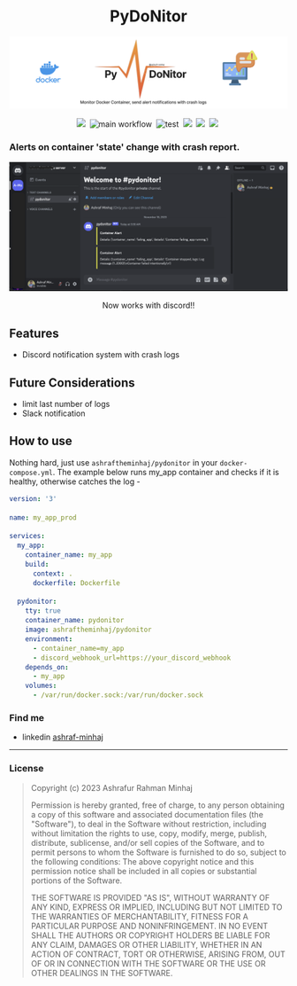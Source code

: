<div align="center">

# PyDoNitor
![banner](docs/banner.png)

![](https://img.shields.io/badge/License-MIT%20License-red?style=plastic&logo=mit)&nbsp;
![main workflow](https://github.com/ashraf-minhaj/pydonitor/actions/workflows/image_manager.yml/badge.svg)&nbsp;
![test](https://github.com/ashraf-minhaj/pydonitor/actions/workflows/high_level_test.yml/badge.svg)&nbsp;
![](https://img.shields.io/badge/version-1.3%20alpha-orange?style=plastic&logo=version)&nbsp;
![](https://img.shields.io/badge/Docker--blue?style=plastic&logo=docker)&nbsp;
![](https://img.shields.io/badge/Python-3.10-blue?style=plastic&logo=python)&nbsp;
<!-- ![](https://img.shields.io/badge/Github%20Actions-white?style=plastic&logo=githubactions)&nbsp; -->
</div>



### Alerts on container 'state' change with crash report.

<div align="center">

![discord](docs/discord_demo.png)

Now works with discord!!
</div>

## Features
- Discord notification system with crash logs

## Future Considerations
- limit last number of logs
- Slack notification

## How to use
Nothing hard, just use `ashraftheminhaj/pydonitor` in your `docker-compose.yml`. The example below runs my_app container and checks if it is healthy, otherwise catches the log -
```yml
version: '3'

name: my_app_prod

services:
  my_app:
    container_name: my_app
    build:
      context: .
      dockerfile: Dockerfile

  pydonitor:
    tty: true
    container_name: pydonitor
    image: ashraftheminhaj/pydonitor
    environment:
      - container_name=my_app
      - discord_webhook_url=https://your_discord_webhook
    depends_on:
      - my_app
    volumes:
      - /var/run/docker.sock:/var/run/docker.sock
```


### Find me 
* linkedin [ashraf-minhaj](https://www.linkedin.com/in/ashraf-minhaj)

----------

###  License
>Copyright (c) 2023 Ashrafur Rahman Minhaj
>
>Permission is hereby granted, free of charge, to any person obtaining a copy
>of this software and associated documentation files (the "Software"), to deal
>in the Software without restriction, including without limitation the rights
>to use, copy, modify, merge, publish, distribute, sublicense, and/or sell
>copies of the Software, and to permit persons to whom the Software is
>furnished to do so, subject to the following conditions:
> The above copyright notice and this permission notice shall be included in all
> copies or substantial portions of the Software.
>
> THE SOFTWARE IS PROVIDED "AS IS", WITHOUT WARRANTY OF ANY KIND, EXPRESS OR
> IMPLIED, INCLUDING BUT NOT LIMITED TO THE WARRANTIES OF MERCHANTABILITY,
> FITNESS FOR A PARTICULAR PURPOSE AND NONINFRINGEMENT. IN NO EVENT SHALL THE
> AUTHORS OR COPYRIGHT HOLDERS BE LIABLE FOR ANY CLAIM, DAMAGES OR OTHER
> LIABILITY, WHETHER IN AN ACTION OF CONTRACT, TORT OR OTHERWISE, ARISING FROM,
> OUT OF OR IN CONNECTION WITH THE SOFTWARE OR THE USE OR OTHER DEALINGS IN THE
> SOFTWARE.